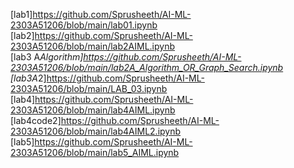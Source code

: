 [lab1]https://github.com/Sprusheeth/AI-ML-2303A51206/blob/main/lab01.ipynb
<br>
[lab2]https://github.com/Sprusheeth/AI-ML-2303A51206/blob/main/lab2AIML.ipynb
<br>
[lab3 A*Algorithm]https://github.com/Sprusheeth/AI-ML-2303A51206/blob/main/lab2A_Algorithm_OR_Graph_Search.ipynb
<br>
[lab3A*2]https://github.com/Sprusheeth/AI-ML-2303A51206/blob/main/LAB_03.ipynb
<br>
[lab4]https://github.com/Sprusheeth/AI-ML-2303A51206/blob/main/lab4AIML.ipynb
<br>
[lab4code2]https://github.com/Sprusheeth/AI-ML-2303A51206/blob/main/lab4AIML2.ipynb<br>
[lab5]https://github.com/Sprusheeth/AI-ML-2303A51206/blob/main/lab5_AIML.ipynb
